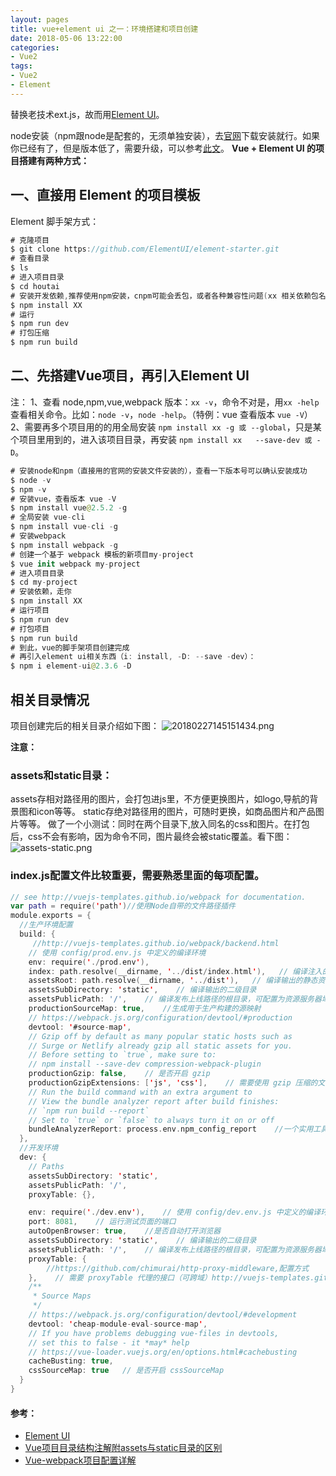 ```yaml
---
layout: pages
title: vue+element ui 之一：环境搭建和项目创建
date: 2018-05-06 13:22:00
categories:
- Vue2
tags:
- Vue2
- Element
---
```


替换老技术ext.js，故而用[Element UI](http://element-cn.eleme.io/#/zh-CN/component/installation)。

node安装（npm跟node是配套的，无须单独安装），去[官网](https://nodejs.org/en/)下载安装就行。如果你已经有了，但是版本低了，需要升级，可以参考[此文](https://www.jianshu.com/p/c46a45d177cb)。
**Vue + Element UI 的项目搭建有两种方式：**
<!-- more -->

## 一、直接用 Element 的项目模板
Element 脚手架方式：
```swift
# 克隆项目 
$ git clone https://github.com/ElementUI/element-starter.git
# 查看目录
$ ls
# 进入项目目录
$ cd houtai
# 安装开发依赖,推荐使用npm安装，cnpm可能会丢包，或者各种兼容性问题(xx 相关依赖包名)
$ npm install XX
# 运行
$ npm run dev
# 打包压缩
$ npm run build
```

## 二、先搭建Vue项目，再引入Element UI
注：
1、查看 node,npm,vue,webpack 版本：`xx -v`，命令不对是，用`xx -help`查看相关命令。比如：`node -v`，`node -help`。（特例：vue 查看版本 `vue -V`）
2、需要再多个项目用的的用全局安装   `npm install xx -g 或 --global`，只是某个项目里用到的，进入该项目目录，再安装 `npm install xx   --save-dev 或 -D`。

```swift
# 安装node和npm（直接用的官网的安装文件安装的），查看一下版本号可以确认安装成功
$ node -v
$ npm -v
# 安装vue，查看版本 vue -V
$ npm install vue@2.5.2 -g
# 全局安装 vue-cli
$ npm install vue-cli -g
# 安装webpack
$ npm install webpack -g
# 创建一个基于 webpack 模板的新项目my-project
$ vue init webpack my-project
# 进入项目目录
$ cd my-project
# 安装依赖，走你
$ npm install XX
# 运行项目
$ npm run dev
# 打包项目
$ npm run build
# 到此，vue的脚手架项目创建完成
# 再引入element ui相关东西（i: install, -D: --save -dev）：
$ npm i element-ui@2.3.6 -D
```
## 相关目录情况
项目创建完后的相关目录介绍如下图：
![20180227145151434.png](https://upload-images.jianshu.io/upload_images/1464420-7036af73aa0a1ea9.png?imageMogr2/auto-orient/strip%7CimageView2/2/w/1240)

**注意：**
### assets和static目录：
assets存相对路径用的图片，会打包进js里，不方便更换图片，如logo,导航的背景图和icon等等。
static存绝对路径用的图片，可随时更换，如商品图片和产品图片等等。
做了一个小测试：同时在两个目录下,放入同名的css和图片。在打包后，css不会有影响，因为命令不同，图片最终会被static覆盖。看下图：
![assets-static.png](https://upload-images.jianshu.io/upload_images/1464420-7641e610d28c2900.png?imageMogr2/auto-orient/strip%7CimageView2/2/w/1240)


### index.js配置文件比较重要，需要熟悉里面的每项配置。
```swift
// see http://vuejs-templates.github.io/webpack for documentation.
var path = require('path')//使用Node自带的文件路径插件
module.exports = {
  //生产环境配置
  build: {
     //http://vuejs-templates.github.io/webpack/backend.html
    // 使用 config/prod.env.js 中定义的编译环境
    env: require('./prod.env'),
    index: path.resolve(__dirname, '../dist/index.html'),   // 编译注入的 index.html 文件,必须是本地的绝对路径
    assetsRoot: path.resolve(__dirname, '../dist'),   // 编译输出的静态资源根路径
    assetsSubDirectory: 'static',    // 编译输出的二级目录
    assetsPublicPath: '/',    // 编译发布上线路径的根目录，可配置为资源服务器域名或 CDN 域名
    productionSourceMap: true,    //生成用于生产构建的源映射
    // https://webpack.js.org/configuration/devtool/#production
    devtool: '#source-map',
    // Gzip off by default as many popular static hosts such as
    // Surge or Netlify already gzip all static assets for you.
    // Before setting to `true`, make sure to:
    // npm install --save-dev compression-webpack-plugin
    productionGzip: false,    // 是否开启 gzip
    productionGzipExtensions: ['js', 'css'],    // 需要使用 gzip 压缩的文件扩展名
    // Run the build command with an extra argument to
    // View the bundle analyzer report after build finishes:
    // `npm run build --report`
    // Set to `true` or `false` to always turn it on or off
    bundleAnalyzerReport: process.env.npm_config_report    //一个实用工具,用于分析项目的依赖关系https://www.npmjs.com/package/webpack-bundle-analyzer
  },
  //开发环境
  dev: {
    // Paths
    assetsSubDirectory: 'static',
    assetsPublicPath: '/',
    proxyTable: {},

    env: require('./dev.env'),    // 使用 config/dev.env.js 中定义的编译环境
    port: 8081,    // 运行测试页面的端口
    autoOpenBrowser: true,    //是否自动打开浏览器
    assetsSubDirectory: 'static',    // 编译输出的二级目录
    assetsPublicPath: '/',    // 编译发布上线路径的根目录，可配置为资源服务器域名或 CDN 域名
    proxyTable: {
        //https://github.com/chimurai/http-proxy-middleware,配置方式
    },    // 需要 proxyTable 代理的接口（可跨域）http://vuejs-templates.github.io/webpack/proxy.html
    /**
     * Source Maps
     */
    // https://webpack.js.org/configuration/devtool/#development
    devtool: 'cheap-module-eval-source-map',
    // If you have problems debugging vue-files in devtools,
    // set this to false - it *may* help
    // https://vue-loader.vuejs.org/en/options.html#cachebusting
    cacheBusting: true,
    cssSourceMap: true   // 是否开启 cssSourceMap
  }
}
```

#### 参考：
* [Element UI](http://element-cn.eleme.io/#/zh-CN)
* [Vue项目目录结构注解附assets与static目录的区别](https://blog.csdn.net/Fabulous1111/article/details/79388403)
* [Vue-webpack项目配置详解](https://blog.csdn.net/air_hjj/article/details/77374920)



